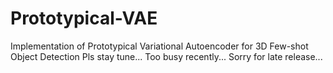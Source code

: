 # Prototypical-VAE
Implementation of Prototypical Variational Autoencoder for 3D Few-shot Object Detection
Pls stay tune... Too busy recently... Sorry for late release...
